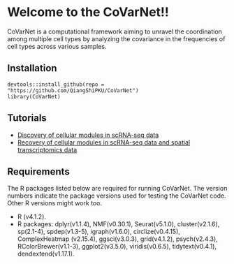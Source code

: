 # **Welcome to the CoVarNet!!**
CoVarNet is a computational framework aiming to unravel the coordination among multiple cell types by analyzing the covariance in the frequencies of cell types across various samples.


## **Installation**
```
devtools::install_github(repo = "https://github.com/QiangShiPKU/CoVarNet")
library(CoVarNet)
```


## **Tutorials**
* [Discovery of cellular modules in scRNA-seq data](./vignette/tutorial_discovery.html)
* [Recovery of cellular modules in scRNA-seq data and spatial transcriptomics data](./vignette/tutorial_recovery.html)


## **Requirements**
The R packages listed below are required for running CoVarNet. The version numbers indicate the package versions used for testing the CoVarNet code. Other R versions might work too.
* R (v4.1.2).
* R packages: dplyr(v1.1.4), NMF(v0.30.1), Seurat(v5.1.0), cluster(v2.1.6), sp(2.1-4), spdep(v1.3-5), igraph(v1.6.0), circlize(v0.4.15), ComplexHeatmap (v2.15.4), ggsci(v3.0.3), grid(v4.1.2), psych(v2.4.3), RColorBrewer(v1.1-3), ggplot2(v3.5.0), viridis(v0.6.5), tidytext(v0.4.1), dendextend(v1.17.1).

